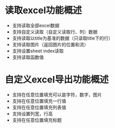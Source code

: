 # 读取excel功能概述
- 支持读取全部excel数据
- 支持自定义读取（自定义读取行、列）数据
- 支持读取以title为基准的数据（只读取title下的行）
- 支持读取图片（返回图片的位置和流）
- 支持设置sheet index读取
- 支持读取函数值

# 自定义excel导出功能概述
- 支持在任意位置填充可以是字符，数字，图片
- 支持在任意位置填充一行值
- 支持在任意位置填充列表值
- 支持设置列宽，行高
- 支持在任意位置填充标题